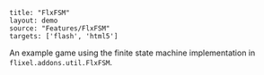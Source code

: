```
title: "FlxFSM"
layout: demo
source: "Features/FlxFSM"
targets: ['flash', 'html5']
```

An example game using the finite state machine implementation in `flixel.addons.util.FlxFSM`.